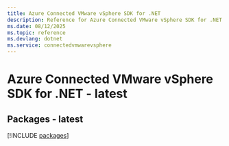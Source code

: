 ```yaml
---
title: Azure Connected VMware vSphere SDK for .NET
description: Reference for Azure Connected VMware vSphere SDK for .NET
ms.date: 08/12/2025
ms.topic: reference
ms.devlang: dotnet
ms.service: connectedvmwarevsphere
---
```

# Azure Connected VMware vSphere SDK for .NET - latest
## Packages - latest
[!INCLUDE [packages](connected-vmware-vsphere-index.md)]